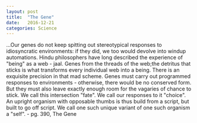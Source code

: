 ```yaml
---
layout: post
title:  "The Gene"
date:   2016-12-21
categories: Science  
---
```


...Our genes do not keep spitting out stereotypical responses to idiosyncratic environments: if they did, we too would devolve into windup automations.  Hindu philosophers have long described the experience of "being" as a web - jaal. Genes from the threads of the web;the detritus that sticks is what transforms every individual web into a being.  There is an exquisite precision in that mad scheme. Genes must carry out programmed responses to environments - otherwise, there would be no conserved form.  But they must also leave exactly enough room for the vagaries of chance to stick.  We call this intersection "fate". We call our responses to it "choice". An upright organism with opposable thumbs is thus build from a script, but built to go off script. We call one such unique variant of one such organism a "self".  - pg. 390, The Gene
